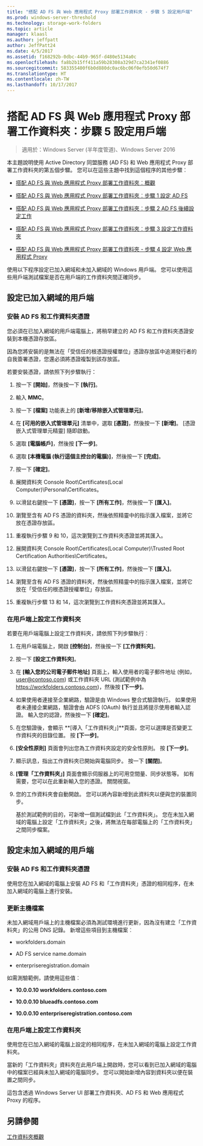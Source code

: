 ```yaml
---
title: "搭配 AD FS 與 Web 應用程式 Proxy 部署工作資料夾 - 步驟 5 設定用戶端"
ms.prod: windows-server-threshold
ms.technology: storage-work-folders
ms.topic: article
manager: klaasl
ms.author: jeffpatt
author: JeffPatt24
ms.date: 4/5/2017
ms.assetid: f168292b-0dbc-44b9-965f-d480e5134a0c
ms.openlocfilehash: fa8b2b15ff411a59b28308a329d7ca2341ef0886
ms.sourcegitcommit: 583355400f6b0d880dc0ac6bc06f0efb50d674f7
ms.translationtype: HT
ms.contentlocale: zh-TW
ms.lasthandoff: 10/17/2017
---
```

# <a name="deploy-work-folders-with-ad-fs-and-web-application-proxy-step-5-set-up-clients"></a>搭配 AD FS 與 Web 應用程式 Proxy 部署工作資料夾︰步驟 5 設定用戶端

>適用於：Windows Server (半年度管道)、Windows Server 2016

本主題說明使用 Active Directory 同盟服務 (AD FS) 和 Web 應用程式 Proxy 部署工作資料夾的第五個步驟。 您可以在這些主題中找到這個程序的其他步驟︰  
  
-   [搭配 AD FS 與 Web 應用程式 Proxy 部署工作資料夾︰概觀](deploy-work-folders-adfs-overview.md)  
  
-   [搭配 AD FS 與 Web 應用程式 Proxy 部署工作資料夾︰步驟 1 設定 AD FS](deploy-work-folders-adfs-step1.md)  
  
-   [搭配 AD FS 與 Web 應用程式 Proxy 部署工作資料夾︰步驟 2 AD FS 後續設定工作](deploy-work-folders-adfs-step2.md)  
  
-   [搭配 AD FS 與 Web 應用程式 Proxy 部署工作資料夾︰步驟 3 設定工作資料夾](deploy-work-folders-adfs-step3.md)  
  
-   [搭配 AD FS 與 Web 應用程式 Proxy 部署工作資料夾 - 步驟 4 設定 Web 應用程式 Proxy](deploy-work-folders-adfs-step4.md)  
  
使用以下程序設定已加入網域和未加入網域的 Windows 用戶端。 您可以使用這些用戶端測試檔案是否在用戶端的工作資料夾間正確同步。  
  
## <a name="set-up-a-domain-joined-client"></a>設定已加入網域的用戶端  
  
### <a name="install-the-ad-fs-and-work-folder-certificates"></a>安裝 AD FS 和工作資料夾憑證  
您必須在已加入網域的用戶端電腦上，將稍早建立的 AD FS 和工作資料夾憑證安裝到本機憑證存放區。  
  
因為您將安裝的是無法在「受信任的根憑證授權單位」憑證存放區中追溯發行者的自我簽署憑證，您還必須將憑證複製到該存放區。  
  
若要安裝憑證，請依照下列步驟執行：  
  
1.  按一下 **\[開始\]**，然後按一下 **\[執行\]**。  
  
2.  輸入 **MMC**。  
  
3.  按一下 **\[檔案\]** 功能表上的 **\[新增/移除嵌入式管理單元\]**。  
  
4.  在 **\[可用的嵌入式管理單元\]** 清單中，選取 **\[憑證\]**，然後按一下 **\[新增\]**。 \[憑證嵌入式管理單元精靈\] 隨即啟動。  
  
5.  選取 **\[電腦帳戶\]**，然後按 **\[下一步\]**。  
  
6.  選取 **\[本機電腦 (執行這個主控台的電腦)\]**，然後按一下 **\[完成\]**。  
  
7.  按一下 **\[確定\]**。  
  
8.  展開資料夾 Console Root\Certificates\(Local Computer)\Personal\Certificates。  
  
9. 以滑鼠右鍵按一下 **\[憑證\]**，按一下 **\[所有工作\]**，然後按一下 **\[匯入\]**。  
  
10. 瀏覽至含有 AD FS 憑證的資料夾，然後依照精靈中的指示匯入檔案，並將它放在憑證存放區。  
  
11. 重複執行步驟 9 和 10，這次瀏覽到工作資料夾憑證並將其匯入。  
  
12. 展開資料夾 Console Root\Certificates\(Local Computer)\Trusted Root Certification Authorities\Certificates。  
  
13. 以滑鼠右鍵按一下 **\[憑證\]**，按一下 **\[所有工作\]**，然後按一下 **\[匯入\]**。  
  
14. 瀏覽至含有 AD FS 憑證的資料夾，然後依照精靈中的指示匯入檔案，並將它放在「受信任的根憑證授權單位」存放區。  
  
15. 重複執行步驟 13 和 14，這次瀏覽到工作資料夾憑證並將其匯入。  
  
### <a name="configure-work-folders-on-the-client"></a>在用戶端上設定工作資料夾  
若要在用戶端電腦上設定工作資料夾，請依照下列步驟執行︰  
  
1.  在用戶端電腦上，開啟 **\[控制台\]**，然後按一下 **\[工作資料夾\]**。  
  
2.  按一下 **\[設定工作資料夾\]**。  
  
3.  在 **\[輸入您的公司電子郵件地址\]** 頁面上，輸入使用者的電子郵件地址 (例如，user@contoso.com) 或工作資料夾 URL (測試範例中為 https://workfolders.contoso.com)，然後按 **\[下一步\]**。  
  
4.  如果使用者連接至企業網路，驗證是由 Windows 整合式驗證執行。 如果使用者未連接企業網路，驗證會由 ADFS (OAuth) 執行並且將提示使用者輸入認證。 輸入您的認證，然後按一下 **\[確定\]**。  
  
5.  在您驗證後，會顯示 **\[導入「工作資料夾」\]**頁面，您可以選擇是否變更工作資料夾的目錄位置。 按 **\[下一步\]**。  
  
6.  **\[安全性原則\]** 頁面會列出您為工作資料夾設定的安全性原則。 按 **\[下一步\]**。  
  
7.  顯示訊息，指出工作資料夾已開始與電腦同步。 按一下 **\[關閉\]**。  
  
8.  **\[管理「工作資料夾」\]** 頁面會顯示伺服器上的可用空間量、同步狀態等。 如有需要，您可以在此重新輸入您的憑證。 關閉視窗。  
  
9. 您的工作資料夾會自動開啟。 您可以將內容新增到此資料夾以便與您的裝置同步。  
  
    基於測試範例的目的，可新增一個測試檔到此「工作資料夾」。 您在未加入網域的電腦上設定「工作資料夾」之後，將無法在每部電腦上的「工作資料夾」之間同步檔案。  
  
## <a name="set-up-a-non-domain-joined-client"></a>設定未加入網域的用戶端  
  
### <a name="install-the-ad-fs-and-work-folder-certificates"></a>安裝 AD FS 和工作資料夾憑證  
使用您在加入網域的電腦上安裝 AD FS 和「工作資料夾」憑證的相同程序，在未加入網域的電腦上進行安裝。  
  
### <a name="update-the-hosts-file"></a>更新主機檔案  
未加入網域用戶端上的主機檔案必須為測試環境進行更新，因為沒有建立「工作資料夾」的公用 DNS 記錄。 新增這些項目到主機檔案︰  
  
-  workfolders.domain  
  
-  AD FS service name.domain  
  
-  enterpriseregistration.domain  
  
如需測驗範例，請使用這些值︰  
  
-  **10.0.0.10 workfolders.contoso.com**  
  
-  **10.0.0.10 blueadfs.contoso.com**  
  
-  **10.0.0.10 enterpriseregistration.contoso.com**  
  
### <a name="configure-work-folders-on-the-client"></a>在用戶端上設定工作資料夾  
使用您在已加入網域的電腦上設定的相同程序，在未加入網域的電腦上設定工作資料夾。  
  
當新的「工作資料夾」資料夾在此用戶端上開啟時，您可以看到已加入網域的電腦中的檔案已經與未加入網域的電腦同步。 您可以開始新增內容到資料夾以便在裝置之間同步。  
  
這包含透過 Windows Server UI 部署工作資料夾、AD FS 和 Web 應用程式 Proxy 的程序。  
  
## <a name="see-also"></a>另請參閱  
[工作資料夾概觀](Work-Folders-Overview.md)  
  

